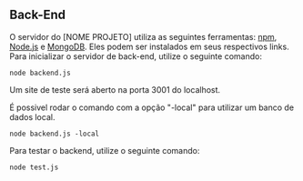 ## Back-End
O servidor do [NOME PROJETO] utiliza as seguintes ferramentas: [npm](https://www.npmjs.com/), [Node.js](https://nodejs.org/) e [MongoDB](https://www.mongodb.com/). Eles podem ser instalados em seus respectivos links.
Para inicializar o servidor de back-end, utilize o seguinte comando:
```
node backend.js
```
Um site de teste será aberto na porta 3001 do localhost.

É possivel rodar o comando com a opção "-local" para utilizar um banco de dados local.
```
node backend.js -local
```

Para testar o backend, utilize o seguinte comando:

```
node test.js
```
